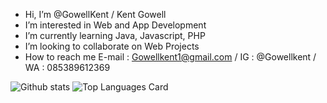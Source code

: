 - Hi, I’m @GowellKent / Kent Gowell
- I’m interested in Web and App Development
- I’m currently learning Java, Javascript, PHP
- I’m looking to collaborate on Web Projects
- How to reach me E-mail : Gowellkent1@gmail.com / IG : @Gowellkent / WA : 085389612369

![Github stats](https://github-readme-stats.vercel.app/api?username=GowellKent&theme=default&show_icons=true&count_private=true) ![Top Languages Card](https://github-readme-stats.vercel.app/api/top-langs/?username=GowellKent&layout=compact)


<!---
GowellKent/GowellKent is a ✨ special ✨ repository because its `README.md` (this file) appears on your GitHub profile.
You can click the Preview link to take a look at your changes.
--->
